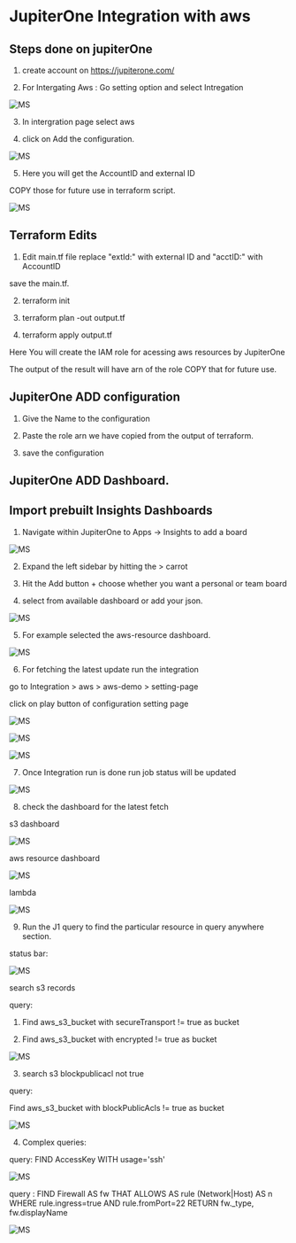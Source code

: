 # JupiterOne Integration with aws


## Steps done on jupiterOne 


1) create account on https://jupiterone.com/  

2) For Intergating Aws : Go setting option and select Intregation

![MS](https://raw.githubusercontent.com/MetaArivu/terraform-quickstart/main/images/aws-integration.jpg)

3) In intergration page select aws 

4) click on Add the configuration.

![MS](https://raw.githubusercontent.com/MetaArivu/terraform-quickstart/main/images/add-configuration.jpeg)

5) Here you will get the AccountID and external ID

COPY those for future use in terraform script.

![MS](https://raw.githubusercontent.com/MetaArivu/terraform-quickstart/main/images/J1-6-Integration-AWS-Terraform.jpg)


## Terraform Edits


1) Edit main.tf file replace "extId:" with external ID and "acctID:" with AccountID

save the main.tf.

2) terraform init 


3) terraform plan -out output.tf


4) terraform apply output.tf

Here You will create the IAM role for  acessing aws resources by JupiterOne

The output of the result will have arn of the role COPY that for future use.


## JupiterOne ADD configuration 


1) Give the Name to the configuration 

2) Paste the role arn we have copied from the output of terraform.

3) save the configuration

## JupiterOne ADD Dashboard.

## Import prebuilt Insights Dashboards

1) Navigate within JupiterOne to Apps -> Insights to add a board

![MS](https://raw.githubusercontent.com/MetaArivu/terraform-quickstart/main/images/j1-insight.png)


2) Expand the left sidebar by hitting the > carrot


3) Hit the Add button + choose whether you want a personal or team board



4) select from available dashboard or add your json.
  
![MS](https://raw.githubusercontent.com/MetaArivu/terraform-quickstart/main/images/dashboard-pick.jpeg)
  
  
5) For example selected  the aws-resource dashboard.

![MS](https://raw.githubusercontent.com/MetaArivu/terraform-quickstart/main/images/aws-resource.jpeg)



6) For fetching the latest update run the integration 

  go to Integration > aws > aws-demo > setting-page


   click on play button of  configuration setting page
   
   
   
  ![MS](https://raw.githubusercontent.com/MetaArivu/terraform-quickstart/main/images/run-integration-0.jpeg)

    
  ![MS](https://raw.githubusercontent.com/MetaArivu/terraform-quickstart/main/images/run-play-int.jpeg)

  
  
  ![MS](https://raw.githubusercontent.com/MetaArivu/terraform-quickstart/main/images/run-integration.jpeg)
  
  
  
 7) Once Integration run is done run job status will be updated 

  ![MS](https://raw.githubusercontent.com/MetaArivu/terraform-quickstart/main/images/jobststatus.png)



8) check the dashboard for the latest fetch 


s3 dashboard

  ![MS](https://raw.githubusercontent.com/MetaArivu/terraform-quickstart/main/images/d1.png)

aws resource dashboard

  ![MS](https://raw.githubusercontent.com/MetaArivu/terraform-quickstart/main/images/d2.png)
  
  lambda 

  ![MS](https://raw.githubusercontent.com/MetaArivu/terraform-quickstart/main/images/d3.png)



9) Run the J1 query to find the particular resource in query anywhere section.

  status bar:
  
  ![MS](https://raw.githubusercontent.com/MetaArivu/terraform-quickstart/main/images/j1.png)

  
  
  search s3 records
  
  query: 
  
  1) Find aws_s3_bucket with secureTransport != true as bucket


  2) Find aws_s3_bucket with encrypted != true as bucket

  
  ![MS](https://raw.githubusercontent.com/MetaArivu/terraform-quickstart/main/images/j2.png)
  
  
  
  3) search s3 blockpublicacl not true
  
  query:
  
  Find aws_s3_bucket with blockPublicAcls != true as bucket
  
  
  ![MS](https://raw.githubusercontent.com/MetaArivu/terraform-quickstart/main/images/j3.png)






 4) Complex queries:
 
 query: FIND AccessKey WITH usage='ssh'


![MS](https://raw.githubusercontent.com/MetaArivu/terraform-quickstart/main/images/j4.png)




query : FIND Firewall AS fw
    THAT ALLOWS AS rule (Network|Host) AS n
WHERE
    rule.ingress=true AND rule.fromPort=22
RETURN
    fw._type, fw.displayName

![MS](https://raw.githubusercontent.com/MetaArivu/terraform-quickstart/main/images/j5.png)














